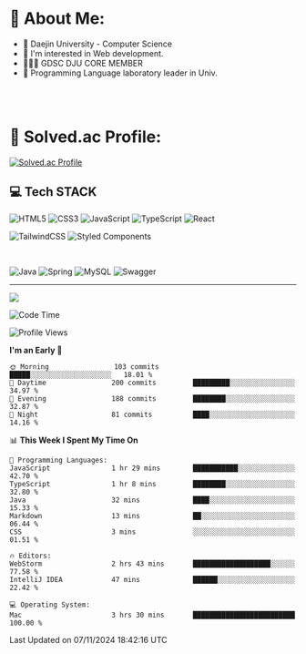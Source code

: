 # 💫 About Me:

<ul>
 <li> 🏫 Daejin University - Computer Science </li>
 <li> 👀 I'm interested in Web development.</li>
 <li> 🧑🏻‍💻 GDSC DJU CORE MEMBER </li>
 <li> 🧪 Programming Language laboratory leader in Univ. </li>
</ul>


<br>





<br>

# 💯 Solved.ac Profile: 
[![Solved.ac Profile](http://mazassumnida.wtf/api/v2/generate_badge?boj=jieunsse)](https://solved.ac/jieunsse/)
<br>


## 💻 Tech STACK


![HTML5](https://img.shields.io/badge/html5-%23E34F26.svg?style=for-the-badge&logo=html5&logoColor=white)
![CSS3](https://img.shields.io/badge/css3-%231572B6.svg?style=for-the-badge&logo=css3&logoColor=white)
![JavaScript](https://img.shields.io/badge/javascript-%23323330.svg?style=for-the-badge&logo=javascript&logoColor=%23F7DF1E)
![TypeScript](https://img.shields.io/badge/typescript-%23007ACC.svg?style=for-the-badge&logo=typescript&logoColor=white)
![React](https://img.shields.io/badge/react-%2320232a.svg?style=for-the-badge&logo=react&logoColor=%2361DAFB)

![TailwindCSS](https://img.shields.io/badge/tailwindcss-%2338B2AC.svg?style=for-the-badge&logo=tailwind-css&logoColor=white)
![Styled Components](https://img.shields.io/badge/styled--components-DB7093?style=for-the-badge&logo=styled-components&logoColor=white)

<br/>



![Java](	https://img.shields.io/badge/Java-ED8B00?style=for-the-badge&logo=openjdk&logoColor=white)
![Spring](https://img.shields.io/badge/Spring-6DB33F?style=for-the-badge&logo=spring&logoColor=white)
![MySQL](https://img.shields.io/badge/mysql-4479A1.svg?style=for-the-badge&logo=mysql&logoColor=white)
![Swagger](https://img.shields.io/badge/-Swagger-%23Clojure?style=for-the-badge&logo=swagger&logoColor=white)





---

[![](https://visitcount.itsvg.in/api?id=Jayden&label=Profile%20Views&color=3&icon=7&pretty=true)](https://visitcount.itsvg.in)


<!-- Proudly created with GPRM ( https://gprm.itsvg.in ) -->


<!--START_SECTION:waka-->
![Code Time](http://img.shields.io/badge/Code%20Time-533%20hrs%2023%20mins-blue)

![Profile Views](http://img.shields.io/badge/Profile%20Views-0-blue)

**I'm an Early 🐤** 

```text
🌞 Morning                103 commits         █████░░░░░░░░░░░░░░░░░░░░   18.01 % 
🌆 Daytime                200 commits         █████████░░░░░░░░░░░░░░░░   34.97 % 
🌃 Evening                188 commits         ████████░░░░░░░░░░░░░░░░░   32.87 % 
🌙 Night                  81 commits          ████░░░░░░░░░░░░░░░░░░░░░   14.16 % 
```


📊 **This Week I Spent My Time On** 

```text
💬 Programming Languages: 
JavaScript               1 hr 29 mins        ███████████░░░░░░░░░░░░░░   42.70 % 
TypeScript               1 hr 8 mins         ████████░░░░░░░░░░░░░░░░░   32.80 % 
Java                     32 mins             ████░░░░░░░░░░░░░░░░░░░░░   15.33 % 
Markdown                 13 mins             ██░░░░░░░░░░░░░░░░░░░░░░░   06.44 % 
CSS                      3 mins              ░░░░░░░░░░░░░░░░░░░░░░░░░   01.51 % 

🔥 Editors: 
WebStorm                 2 hrs 43 mins       ███████████████████░░░░░░   77.58 % 
IntelliJ IDEA            47 mins             ██████░░░░░░░░░░░░░░░░░░░   22.42 % 

💻 Operating System: 
Mac                      3 hrs 30 mins       █████████████████████████   100.00 % 
```


 Last Updated on 07/11/2024 18:42:16 UTC
<!--END_SECTION:waka-->
